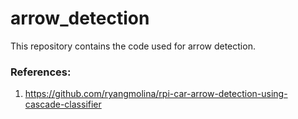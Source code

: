 # arrow_detection

This repository contains the code used for arrow detection. 



### References:
1. https://github.com/ryangmolina/rpi-car-arrow-detection-using-cascade-classifier